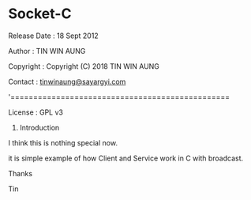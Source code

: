 # Socket-C
 
Release Date	: 18 Sept 2012

Author			: TIN WIN AUNG

Copyright		: Copyright (C) 2018 TIN WIN AUNG

Contact			: tinwinaung@sayargyi.com

'================================================

License			: GPL v3

1. Introduction

I think this is nothing special now.

it is simple example of how Client and Service work in C with broadcast.

Thanks

Tin
